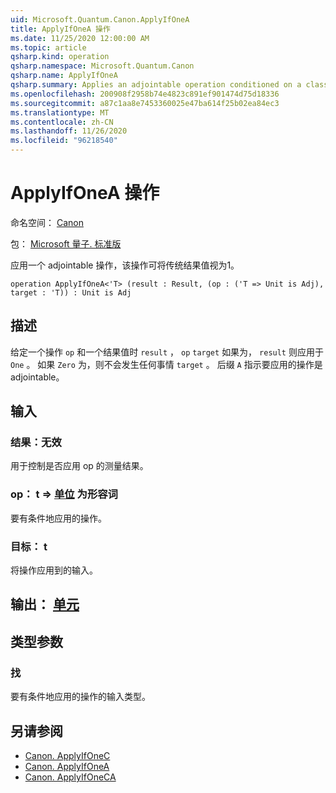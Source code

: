 ```yaml
---
uid: Microsoft.Quantum.Canon.ApplyIfOneA
title: ApplyIfOneA 操作
ms.date: 11/25/2020 12:00:00 AM
ms.topic: article
qsharp.kind: operation
qsharp.namespace: Microsoft.Quantum.Canon
qsharp.name: ApplyIfOneA
qsharp.summary: Applies an adjointable operation conditioned on a classical result value being one.
ms.openlocfilehash: 200908f2958b74e4823c891ef901474d75d18336
ms.sourcegitcommit: a87c1aa8e7453360025e47ba614f25b02ea84ec3
ms.translationtype: MT
ms.contentlocale: zh-CN
ms.lasthandoff: 11/26/2020
ms.locfileid: "96218540"
---
```

# <a name="applyifonea-operation"></a>ApplyIfOneA 操作

命名空间： [Canon](xref:Microsoft.Quantum.Canon)

包： [Microsoft 量子. 标准版](https://nuget.org/packages/Microsoft.Quantum.Standard)


应用一个 adjointable 操作，该操作可将传统结果值视为1。

```qsharp
operation ApplyIfOneA<'T> (result : Result, (op : ('T => Unit is Adj), target : 'T)) : Unit is Adj
```


## <a name="description"></a>描述

给定一个操作 `op` 和一个结果值时 `result` ， `op` `target` 如果为， `result` 则应用于 `One` 。 如果 `Zero` 为，则不会发生任何事情 `target` 。
后缀 `A` 指示要应用的操作是 adjointable。

## <a name="input"></a>输入

### <a name="result--__invalidresult__"></a>结果：__无效 <Result>__

用于控制是否应用 op 的测量结果。


### <a name="op--t--unit--is-adj"></a>op： t => [单位](xref:microsoft.quantum.lang-ref.unit)  为形容词

要有条件地应用的操作。


### <a name="target--t"></a>目标： t

将操作应用到的输入。



## <a name="output--unit"></a>输出： [单元](xref:microsoft.quantum.lang-ref.unit)



## <a name="type-parameters"></a>类型参数

### <a name="t"></a>找

要有条件地应用的操作的输入类型。

## <a name="see-also"></a>另请参阅

- [Canon. ApplyIfOneC](xref:Microsoft.Quantum.Canon.ApplyIfOneC)
- [Canon. ApplyIfOneA](xref:Microsoft.Quantum.Canon.ApplyIfOneA)
- [Canon. ApplyIfOneCA](xref:Microsoft.Quantum.Canon.ApplyIfOneCA)